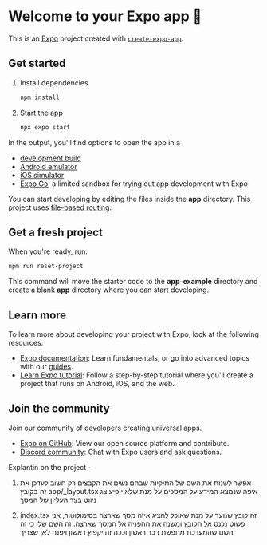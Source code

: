 # Welcome to your Expo app 👋

This is an [Expo](https://expo.dev) project created with [`create-expo-app`](https://www.npmjs.com/package/create-expo-app).

## Get started

1. Install dependencies

   ```bash
   npm install
   ```

2. Start the app

   ```bash
   npx expo start
   ```

In the output, you'll find options to open the app in a

- [development build](https://docs.expo.dev/develop/development-builds/introduction/)
- [Android emulator](https://docs.expo.dev/workflow/android-studio-emulator/)
- [iOS simulator](https://docs.expo.dev/workflow/ios-simulator/)
- [Expo Go](https://expo.dev/go), a limited sandbox for trying out app development with Expo

You can start developing by editing the files inside the **app** directory. This project uses [file-based routing](https://docs.expo.dev/router/introduction).

## Get a fresh project

When you're ready, run:

```bash
npm run reset-project
```

This command will move the starter code to the **app-example** directory and create a blank **app** directory where you can start developing.

## Learn more

To learn more about developing your project with Expo, look at the following resources:

- [Expo documentation](https://docs.expo.dev/): Learn fundamentals, or go into advanced topics with our [guides](https://docs.expo.dev/guides).
- [Learn Expo tutorial](https://docs.expo.dev/tutorial/introduction/): Follow a step-by-step tutorial where you'll create a project that runs on Android, iOS, and the web.

## Join the community

Join our community of developers creating universal apps.

- [Expo on GitHub](https://github.com/expo/expo): View our open source platform and contribute.
- [Discord community](https://chat.expo.dev): Chat with Expo users and ask questions.



Explantin on the project - 

1. אפשר לשנות את השם של התיקיות שבהם נשים את הקבצים רק חשוב לעדכן את זה בקובץ 
app/_layout.tsx
איפה שנמצא המידע על המסכים על מנת שלא יופיע צג ניווט בצד העליון של המסך

2. index.tsx 
זה קובץ שנועד על מנת שאוכל להציג איזה מסך שארצה בסימולוטור, אני פשוט נכנס אל הקובץ ומשנה את ההפניה אל המסך שארצה. זה השם שלו כי זה השם שהמערכת מחפשת דבר ראשון וככה זה יקפוץ ראשון ויפנה לאן שצריך
